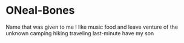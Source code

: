 # ONeal-Bones
Name that was given to me
I like music food and leave venture of the unknown camping hiking traveling last-minute have my son
